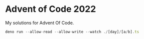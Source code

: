 # Advent of Code 2022

My solutions for Advent Of Code.
```ts
deno run --allow-read --allow-write --watch ./[day]/[a/b].ts
```